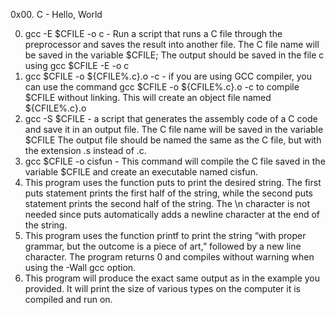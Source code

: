 0x00. C - Hello, World

0. gcc -E $CFILE -o c - Run a script that runs a C file through the preprocessor and saves the result into another file. The C file name will be saved in the variable $CFILE; The output should be saved in the file c using gcc $CFILE -E -o c
1. gcc $CFILE -o ${CFILE%.c}.o -c - if you are using GCC compiler, you can use the command gcc $CFILE -o ${CFILE%.c}.o -c to compile $CFILE without linking. This will create an object file named ${CFILE%.c}.o 
2. gcc -S $CFILE -  a script that generates the assembly code of a C code and save it in an output file.
The C file name will be saved in the variable $CFILE
The output file should be named the same as the C file, but with the extension .s instead of .c.
3. gcc $CFILE -o cisfun - This command will compile the C file saved in the variable $CFILE and create an executable named cisfun.
4. This program uses the function puts to print the desired string. The first puts statement prints the first half of the string, while the second puts statement prints the second half of the string. The \n character is not needed since puts automatically adds a newline character at the end of the string.
5. This program uses the function printf to print the string “with proper grammar, but the outcome is a piece of art,” followed by a new line character. The program returns 0 and compiles without warning when using the -Wall gcc option.
6. This program will produce the exact same output as in the example you provided. It will print the size of various types on the computer it is compiled and run on.
